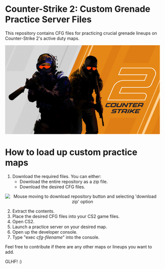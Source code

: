 # Counter-Strike 2: Custom Grenade Practice Server Files
This repository contains CFG files for practicing crucial grenade lineups on Counter-Strike 2's active duty maps.

<div align="center">
  <img src=./imgs/cs2-banner.jpg alt="Counter-Strike 2 banner image."/>
</div>

# How to load up custom practice maps
1. Download the required files. You can either:
   - Download the entire repository as a zip file.
   - Download the desired CFG files.

  <div align="center">
    <img src=./imgs/tenor(2).gif alt="Mouse moving to download repository button and selecting 'download zip' option">
  </div>

2. Extract the contents.
3. Place the desired CFG files into your CS2 game files.
4. Open CS2.
5. Launch a practice server on your desired map.
6. Open up the developer console.
7. Type "exec _cfg-filename_" into the console.

Feel free to contribute if there are any other maps or lineups you want to add. 

GLHF! :) 

